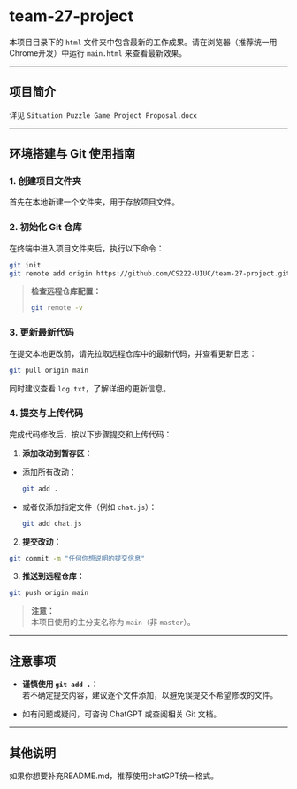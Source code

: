 # team-27-project

本项目目录下的 `html` 文件夹中包含最新的工作成果。请在浏览器（推荐统一用Chrome开发）中运行 `main.html` 来查看最新效果。

---

## 项目简介

详见 `Situation Puzzle Game Project Proposal.docx`

---

## 环境搭建与 Git 使用指南

### 1. 创建项目文件夹

首先在本地新建一个文件夹，用于存放项目文件。

### 2. 初始化 Git 仓库

在终端中进入项目文件夹后，执行以下命令：

```bash
git init
git remote add origin https://github.com/CS222-UIUC/team-27-project.git
```

> **检查远程仓库配置：**
>
> ```bash
> git remote -v
> ```

### 3. 更新最新代码

在提交本地更改前，请先拉取远程仓库中的最新代码，并查看更新日志：

```bash
git pull origin main
```

同时建议查看 `log.txt`，了解详细的更新信息。

### 4. 提交与上传代码

完成代码修改后，按以下步骤提交和上传代码：

1. **添加改动到暂存区：**

- 添加所有改动：
    ```bash
    git add .
    ```
- 或者仅添加指定文件（例如 `chat.js`）：
    ```bash
    git add chat.js
    ```

2. **提交改动：**

```bash
git commit -m "任何你想说明的提交信息"
```

3. **推送到远程仓库：**

```bash
git push origin main
```

> **注意：**  
> 本项目使用的主分支名称为 `main`（非 `master`）。

---

## 注意事项

- **谨慎使用 `git add .`：**  
若不确定提交内容，建议逐个文件添加，以避免误提交不希望修改的文件。

- 如有问题或疑问，可咨询 ChatGPT 或查阅相关 Git 文档。

---

## 其他说明

如果你想要补充README.md，推荐使用chatGPT统一格式。
